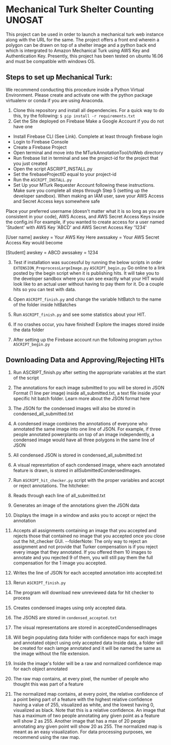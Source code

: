 # Mechanical Turk Shelter Counting UNOSAT
This project can be used in order to launch a mechanical turk web instance along with the URL for the same. 
The project offers a front end wherein a polygon can be drawn on top of a shelter image and a python back end which is intergrated to Amazon Mechanical Turk using AWS Key and Authentication Key.
Presently, this project has been tested on ubuntu 16.06 and must be compatible with windows OS.

## Steps to set up Mechanical Turk:
We recommend conducting this procedure inside a Python Virtual Environment. Please create and activate one with the python package virtualenv or conda if you are using Anaconda.

1) Clone this repository and install all dependencies. For a quick way to do this, try the following:
`$ pip install -r requirements.txt`
2) Get the Site deployed on Firebase
 Make a Google Account if you do not have one
- Install Firebase CLI (See Link). Complete at least through firebase login
- Login to Firebase Console
- Create a Firebase Project
- Open terminal and move into the MTurkAnnotationTool/toWeb directory
- Run firebase list in terminal and see the project-id for the project that you just created
- Open the script ASCRIPT_INSTALL.py
- Set the firebaseProjectID equal to your project-id
- Run the `ASCRIPT_INSTALL.py`
- Set Up your MTurk Requester Account following these instructions. Make sure you complete all steps through Step 5 (setting up the developer sandbox). When making an IAM user, save your AWS Access and Secret Access keys somewhere safe

Place your preferred username (doesn't matter what it is so long as you are consistent in your code), AWS Access, and AWS Secret Access Keys inside the config.ini For example, if you wanted to create access for a user named 'Student' with AWS Key 'ABCD' and AWS Secret Access Key '1234'

[User name]
awskey = Your AWS Key Here
awssakey = Your AWS Secret Access Key
would become

[Student]
awskey = ABCD
awssakey = 1234

3) Test if installation was successful by running the below scripts in order
`EXTENSION_PreprocessLargeImage.py`
`ASCRIPT_begin.py`
Go online to a link posted by the begin script when it is publishing hits. It will take you to the developer sandbox where you can see exactly what your HIT would look like to an actual user without having to pay them for it. Do a couple hits so you can test with data.

4) Open `ASCRIPT_finish.py` and change the variable hitBatch to the name of the folder inside hitBatches
5) Run `ASCRIPT_finish.py` and see some statistics about your HIT.

6) If no crashes occur, you have finished! Explore the images stored inside the data folder
7) After setting up the Firebase account run the following program
   `python ASCRIPT_begin.py`

## Downloading Data and Approving/Rejecting HITs
1) Run ASCRIPT_finish.py after setting the appropriate variables at the start of the script

2) The annotations for each image submitted to you will be stored in JSON Format (1 line per image) inside all_submitted.txt, a text file inside your specific hit batch folder. Learn more about the JSON format here

3) The JSON for the condensed images will also be stored in condensed_all_submitted.txt

4) A condensed image combines the annotations of everyone who annotated the same image into one line of JSON. For example, if three people annotated powerplants on top of an image independently, a condensed image would have all three polygons in the same line of JSON
5) All condensed JSON is stored in condensed_all_submitted.txt
6) A visual represntation of each condensed image, where each annotated feature is drawn, is stored in allSubmittedCondensedImages.
7) Run `ASCRIPT_hit_checker.py` script with the proper variables and accept or reject annotations. The hitcheker:
8) Reads through each line of all_submitted.txt
9) Generates an image of the annotations given the JSON data
10) Displays the image in a window and asks you to accept or reject the annotation
11) Accepts all assignments containing an image that you accepted and rejects those that contained no image that you accepted once you close out the hit_checker GUI. --folderNote: The only way to reject an assignment and not provide that Turker compensation is if you reject every image that they annotated. If you offered them 10 images to annotate and you rejected 9 of them, you will still pay them the full compensation for the 1 image you accepted.
12) Writes the line of JSON for each accepted annotation into accepted.txt
13) Rerun `ASCRIPT_finish.py`
14) The program will download new unreviewed data for hit checker to process
15) Creates condensed images using only accepted data.
16) The JSONS are stored in `condensed_accepted.txt`
17) The visual representations are stored in acceptedCondensedImages
18) Will begin populating data folder with confidence maps for each image and annotated object using only accepted data
Inside data, a folder will be created for each iamge annotated and it will be named the same as the image without the file extension.
19) Inside the image's folder will be a raw and normalized confidence map for each object annotated
20) The raw map contains, at every pixel, the number of people who thought this was part of a feature
21) The normalized map contains, at every point, the relative confidence of a point being part of a feature with the highest relative confidence having a value of 255, visualized as white, and the lowest having 0, visualized as black. Note that this is a relative confidence. An image that has a maximum of two people annotating any given point as a feature will show 2 as 255. Another image that has a max of 20 people annotating any given point will show 20 as 255. The normalized map is meant as an easy visualization. For data processing purposes, we recommend using the raw map.

